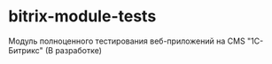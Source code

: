 # bitrix-module-tests
Модуль полноценного тестирования веб-приложений на CMS "1С-Битрикс" (В разработке)
